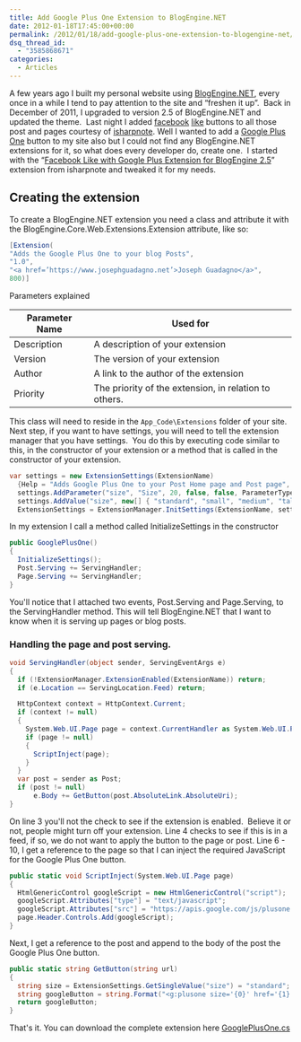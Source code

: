 ```yaml
---
title: Add Google Plus One Extension to BlogEngine.NET
date: 2012-01-18T17:45:00+00:00
permalink: /2012/01/18/add-google-plus-one-extension-to-blogengine-net/
dsq_thread_id:
  - "3585868671"
categories:
  - Articles
---
```

A few years ago I built my personal website using [BlogEngine.NET](http://www.dotnetblogengine.net/), every once in a while I tend to pay attention to the site and “freshen it up”.  Back in December of 2011, I upgraded to version 2.5 of BlogEngine.NET and updated the theme.  Last night I added [facebook](http://facebook.com) [like](https://developers.facebook.com/docs/reference/plugins/like/) buttons to all those post and pages courtesy of [isharpnote](http://isharpnote.com/isharpnote/post/2011/03/17/Facebook-Like-Button-Extension-For-BlogEngine-20.aspx "Facebook Like Button Extension For BlogEngine 2.0"). Well I wanted to add a [Google Plus One](http://www.google.com/+1/button/) button to my site also but I could not find any BlogEngine.NET extensions for it, so what does every developer do, create one.  I started with the “[Facebook Like with Google Plus Extension for BlogEngine 2.5](http://isharpnote.com/isharpnote/post/2011/07/24/Facebook-Like-with-Google-Plus-Extension-for-BlogEngine-25.aspx)” extension from isharpnote and tweaked it for my needs.

## Creating the extension

To create a BlogEngine.NET extension you need a class and attribute it with the BlogEngine.Core.Web.Extensions.Extension attribute, like so:

```cs
[Extension(
"Adds the Google Plus One to your blog Posts",
"1.0",
"<a href=’https://www.josephguadagno.net’>Joseph Guadagno</a>",
800)]
```

Parameters explained

|Parameter Name|Used for|
|--- |--- |
|Description|A description of your extension|
|Version|The version of your extension|
|Author|A link to the author of the extension|
|Priority|The priority of the extension, in relation to others.|

This class will need to reside in the `App_Code\Extensions` folder of your site. Next step, if you want to have settings, you will need to tell the extension manager that you have settings.  You do this by executing code similar to this, in the constructor of your extension or a method that is called in the constructor of your extension.

```cs
var settings = new ExtensionSettings(ExtensionName)
  {Help = "Adds Google Plus One to your Post Home page and Post page", IsScalar = true};
  settings.AddParameter("size", "Size", 20, false, false, ParameterType.ListBox);
  settings.AddValue("size", new[] { "standard", "small", "medium", "tall" }, 'standard');
  ExtensionSettings = ExtensionManager.InitSettings(ExtensionName, settings);
```

In my extension I call a method called InitializeSettings in the constructor

```cs
public GooglePlusOne()
{
  InitializeSettings();
  Post.Serving += ServingHandler;
  Page.Serving += ServingHandler;
}
```

You'll notice that I attached two events, Post.Serving and Page.Serving, to the ServingHandler method. This will tell BlogEngine.NET that I want to know when it is serving up pages or blog posts.

### Handling the page and post serving.

```cs
void ServingHandler(object sender, ServingEventArgs e)
{
  if (!ExtensionManager.ExtensionEnabled(ExtensionName)) return;
  if (e.Location == ServingLocation.Feed) return;

  HttpContext context = HttpContext.Current;
  if (context != null)
  {
    System.Web.UI.Page page = context.CurrentHandler as System.Web.UI.Page;
    if (page != null)
    {
      ScriptInject(page);
    }
  }
  var post = sender as Post;
  if (post != null)
      e.Body += GetButton(post.AbsoluteLink.AbsoluteUri);
}
```

On line 3 you'll not the check to see if the extension is enabled.  Believe it or not, people might turn off your extension. Line 4 checks to see if this is in a feed, if so, we do not want to apply the button to the page or post. Line 6 - 10, I get a reference to the page so that I can inject the required JavaScript for the Google Plus One button.

```cs
public static void ScriptInject(System.Web.UI.Page page)
{
  HtmlGenericControl googleScript = new HtmlGenericControl("script");
  googleScript.Attributes["type"] = "text/javascript";
  googleScript.Attributes["src"] = "https://apis.google.com/js/plusone.js";
  page.Header.Controls.Add(googleScript);
}
```

Next, I get a reference to the post and append to the body of the post the Google Plus One button.

```cs
public static string GetButton(string url)
{
  string size = ExtensionSettings.GetSingleValue("size") = "standard";
  string googleButton = string.Format("<g:plusone size='{0}' href='{1}'></g:plusone>", size, url);
  return googleButton;
}
```

That's it. You can download the complete extension here [GooglePlusOne.cs](/assets/downloads/GooglePlusOne.cs_.zip)
